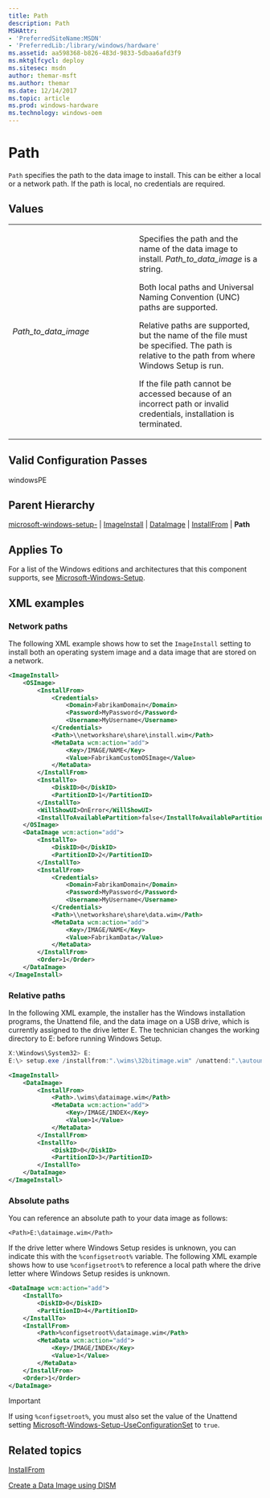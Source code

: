 ```yaml
---
title: Path
description: Path
MSHAttr:
- 'PreferredSiteName:MSDN'
- 'PreferredLib:/library/windows/hardware'
ms.assetid: aa598368-b826-483d-9833-5dbaa6afd3f9
ms.mktglfcycl: deploy
ms.sitesec: msdn
author: themar-msft
ms.author: themar
ms.date: 12/14/2017
ms.topic: article
ms.prod: windows-hardware
ms.technology: windows-oem
---
```

# Path

`Path` specifies the path to the data image to install. This can be either a local or a network path. If the path is local, no credentials are required.

## Values

<table>
<colgroup>
<col width="50%" />
<col width="50%" />
</colgroup>
<tbody>
<tr class="odd">
<td><p><em>Path_to_data_image</em></p></td>
<td><p>Specifies the path and the name of the data image to install. <em>Path_to_data_image</em> is a string.</p>
<p>Both local paths and Universal Naming Convention (UNC) paths are supported.</p>
<p>Relative paths are supported, but the name of the file must be specified. The path is relative to the path from where Windows Setup is run.</p>
<p>If the file path cannot be accessed because of an incorrect path or invalid credentials, installation is terminated.</p></td>
</tr>
</tbody>
</table>

## Valid Configuration Passes

windowsPE

## Parent Hierarchy

[microsoft-windows-setup-](microsoft-windows-setup.md) | [ImageInstall](microsoft-windows-setup-imageinstall.md) | [DataImage](microsoft-windows-setup-imageinstall-dataimage.md) | [InstallFrom](microsoft-windows-setup-imageinstall-dataimage-installfrom.md) | **Path**

## Applies To

For a list of the Windows editions and architectures that this component supports, see [Microsoft-Windows-Setup](microsoft-windows-setup.md).

## XML examples

### Network paths

The following XML example shows how to set the `ImageInstall` setting to install both an operating system image and a data image that are stored on a network.

```XML
<ImageInstall>
    <OSImage>
        <InstallFrom>
            <Credentials>
                <Domain>FabrikamDomain</Domain>
                <Password>MyPassword</Password>
                <Username>MyUsername</Username>
            </Credentials>
            <Path>\\networkshare\share\install.wim</Path>
            <MetaData wcm:action="add">
                <Key>/IMAGE/NAME</Key>
                <Value>FabrikamCustomOSImage</Value>
            </MetaData>
        </InstallFrom>
        <InstallTo>
            <DiskID>0</DiskID>
            <PartitionID>1</PartitionID>
        </InstallTo>
        <WillShowUI>OnError</WillShowUI>
        <InstallToAvailablePartition>false</InstallToAvailablePartition>
    </OSImage>
    <DataImage wcm:action="add">
        <InstallTo>
            <DiskID>0</DiskID>
            <PartitionID>2</PartitionID>
        </InstallTo>
        <InstallFrom>
            <Credentials>
                <Domain>FabrikamDomain</Domain>
                <Password>MyPassword</Password>
                <Username>MyUsername</Username>
            </Credentials>
            <Path>\\networkshare\share\data.wim</Path>
            <MetaData wcm:action="add">
                <Key>/IMAGE/NAME</Key>
                <Value>FabrikamData</Value>
            </MetaData>
        </InstallFrom>
        <Order>1</Order>
    </DataImage>
</ImageInstall>
```

### Relative paths

In the following XML example, the installer has the Windows installation programs, the Unattend file, and the data image on a USB drive, which is currently assigned to the drive letter E. The technician changes the working directory to E: before running Windows Setup.

```PowerShell
X:\Windows\System32> E:
E:\> setup.exe /installfrom:".\wims\32bitimage.wim" /unattend:".\autounattend_files\32bit_autounattend.xml"
```

```XML
<ImageInstall>
    <DataImage>
        <InstallFrom>
            <Path>.\wims\dataimage.wim</Path>
            <MetaData wcm:action="add">
                <Key>/IMAGE/INDEX</Key>
                <Value>1</Value>
            </MetaData>
        </InstallFrom>
        <InstallTo>
            <DiskID>0</DiskID>
            <PartitionID>3</PartitionID>
        </InstallTo>
    </DataImage>
</ImageInstall>
```

### Absolute paths

You can reference an absolute path to your data image as follows:

`<Path>E:\dataimage.wim</Path>`

If the drive letter where Windows Setup resides is unknown, you can indicate this with the `%configsetroot%` variable. The following XML example shows how to use `%configsetroot%` to reference a local path where the drive letter where Windows Setup resides is unknown.

```XML
<DataImage wcm:action="add">
    <InstallTo>
        <DiskID>0</DiskID>
        <PartitionID>4</PartitionID>
    </InstallTo>
    <InstallFrom>
        <Path>%configsetroot%\dataimage.wim</Path>
        <MetaData wcm:action="add">
            <Key>/IMAGE/INDEX</Key>
            <Value>1</Value>
        </MetaData>
    </InstallFrom>
    <Order>1</Order>
</DataImage>
```

> [!Important]
> If using `%configsetroot%`, you must also set the value of the Unattend setting [Microsoft-Windows-Setup-UseConfigurationSet](microsoft-windows-setup-useconfigurationset.md) to `true`.

## Related topics

[InstallFrom](microsoft-windows-setup-imageinstall-dataimage-installfrom.md)

[Create a Data Image using DISM](https://docs.microsoft.com/en-us/windows-hardware/manufacture/desktop/create-a-data-image-using-dism)
